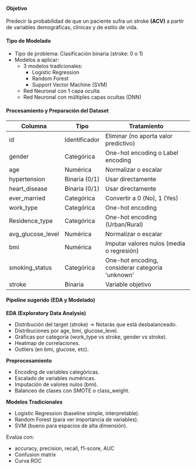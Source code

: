 #### **Objetivo**
Predecir la probabilidad de que un paciente sufra un stroke **(ACV)** a partir de variables demográficas, clínicas y de estilo de vida.


#### **Tipo de Modelado**
- Tipo de problema: Clasificación binaria (stroke: 0 o 1)
- Modelos a aplicar:
  - 3 modelos tradicionales:
    - Logistic Regression
    - Random Forest
    - Support Vector Machine (SVM)
  - Red Neuronal con 1 capa oculta
  - Red Neuronal con múltiples capas ocultas (DNN)


#### **Procesamiento y Preparación del Dataset**
<table>
  <thead>
    <th>Columna</th>
    <th>Tipo</th>
    <th>Tratamiento</th>
  </thead>
  <tbody>
    <tr>
      <td>id</td>	
      <td>Identificador</td>	
      <td>Eliminar (no aporta valor predictivo)</td>
    </tr>
    <tr>
      <td>gender</td>
      <td>Categórica</td>
      <td>One-hot encoding o Label encoding</td>
    </tr>
    <tr>
      <td>age</td>
      <td>Numérica</td>
      <td>Normalizar o escalar</td>
    </tr>
    <tr>
      <td>hypertension</td>	
      <td>Binaria (0/1)</td>	
      <td>Usar directamente</td>
    </tr>
    <tr>
      <td>heart_disease</td>	
      <td>Binaria (0/1)</td>	
      <td>Usar directamente</td>
    </tr>
    <tr>
      <td>ever_married</td>
      <td>Categórica</td>	
      <td>Convertir a 0 (No), 1 (Yes)</td>
    </tr>
    <tr>
      <td>work_type</td>
      <td>Categórica</td>	
      <td>One-hot encoding</td>
    </tr>
    <tr>
      <td>Residence_type</td>
      <td>Categórica</td>	
      <td>One-hot encoding (Urban/Rural)</td>
    </tr>
    <tr>
      <td>avg_glucose_level</td>	
      <td>Numérica</td>	
      <td>Normalizar o escalar</tr>
    <tr>
      <td>bmi</td>	
      <td>Numérica</td>	
      <td>Imputar valores nulos (media o regresión)</td>
    </tr>
    <tr>
      <td>smoking_status</td>	
      <td>Categórica</td>	
      <td>One-hot encoding, considerar categoría 'unknown'</td>
    <tr>
      <td>stroke</td>	
      <td>Binaria</td>	
      <td>Variable objetivo</td>
    </tr>
  </tbody>
</table>

#### **Pipeline sugerido (EDA y Modelado)**
**EDA (Exploratory Data Analysis)**
- Distribución del target (stroke) → Notarás que está desbalanceado.
- Distribuciones por age, bmi, glucose_level.
- Gráficas por categoría (work_type vs stroke, gender vs stroke).
- Heatmap de correlaciones.
- Outliers (en bmi, glucose, etc).

**Preprocesamiento**
- Encoding de variables categóricas.
- Escalado de variables numéricas.
- Imputación de valores nulos (bmi).
- Balanceo de clases con SMOTE o class_weight.

**Modelos Tradicionales**
- Logistic Regression (baseline simple, interpretable).
- Random Forest (para ver importancia de variables).
- SVM (bueno para espacios de alta dimensión).

Evalúa con:
- accuracy, precision, recall, f1-score, AUC
- Confusion matrix
- Curva ROC
